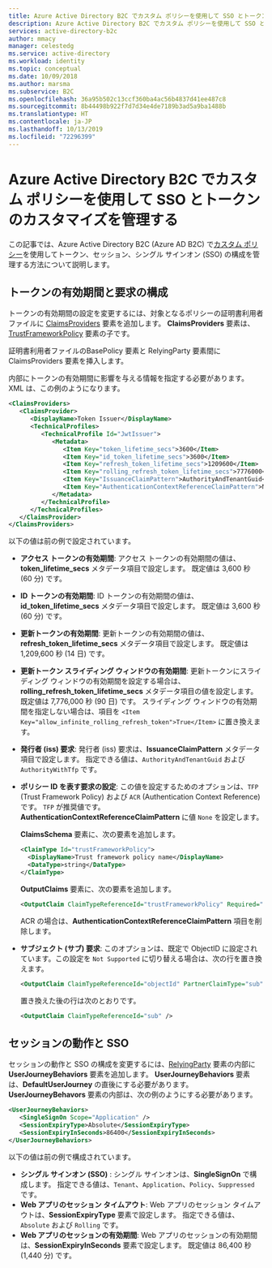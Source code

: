 ```yaml
---
title: Azure Active Directory B2C でカスタム ポリシーを使用して SSO とトークンのカスタマイズを管理する | Microsoft Docs
description: Azure Active Directory B2C でカスタム ポリシーを使用して SSO とトークンのカスタマイズを管理する方法を説明します。
services: active-directory-b2c
author: mmacy
manager: celestedg
ms.service: active-directory
ms.workload: identity
ms.topic: conceptual
ms.date: 10/09/2018
ms.author: marsma
ms.subservice: B2C
ms.openlocfilehash: 36a95b502c13ccf360ba4ac56b4837d41ee487c8
ms.sourcegitcommit: 8b44498b922f7d7d34e4de7189b3ad5a9ba1488b
ms.translationtype: HT
ms.contentlocale: ja-JP
ms.lasthandoff: 10/13/2019
ms.locfileid: "72296399"
---
```

# <a name="manage-sso-and-token-customization-using-custom-policies-in-azure-active-directory-b2c"></a>Azure Active Directory B2C でカスタム ポリシーを使用して SSO とトークンのカスタマイズを管理する

この記事では、Azure Active Directory B2C (Azure AD B2C) で[カスタム ポリシー](active-directory-b2c-overview-custom.md)を使用してトークン、セッション、シングル サインオン (SSO) の構成を管理する方法について説明します。

## <a name="token-lifetimes-and-claims-configuration"></a>トークンの有効期間と要求の構成

トークンの有効期間の設定を変更するには、対象となるポリシーの証明書利用者ファイルに [ClaimsProviders](claimsproviders.md) 要素を追加します。  **ClaimsProviders** 要素は、[TrustFrameworkPolicy](trustframeworkpolicy.md) 要素の子です。

証明書利用者ファイルのBasePolicy 要素と RelyingParty 要素間に ClaimsProviders 要素を挿入します。

内部にトークンの有効期間に影響を与える情報を指定する必要があります。 XML は、この例のようになります。

```XML
<ClaimsProviders>
   <ClaimsProvider>
      <DisplayName>Token Issuer</DisplayName>
      <TechnicalProfiles>
         <TechnicalProfile Id="JwtIssuer">
            <Metadata>
               <Item Key="token_lifetime_secs">3600</Item>
               <Item Key="id_token_lifetime_secs">3600</Item>
               <Item Key="refresh_token_lifetime_secs">1209600</Item>
               <Item Key="rolling_refresh_token_lifetime_secs">7776000</Item>
               <Item Key="IssuanceClaimPattern">AuthorityAndTenantGuid</Item>
               <Item Key="AuthenticationContextReferenceClaimPattern">None</Item>
            </Metadata>
         </TechnicalProfile>
      </TechnicalProfiles>
   </ClaimsProvider>
</ClaimsProviders>
```

以下の値は前の例で設定されています。

- **アクセス トークンの有効期間**: アクセス トークンの有効期間の値は、**token_lifetime_secs** メタデータ項目で設定します。 既定値は 3,600 秒 (60 分) です。
- **ID トークンの有効期間**: ID トークンの有効期間の値は、**id_token_lifetime_secs** メタデータ項目で設定します。 既定値は 3,600 秒 (60 分) です。
- **更新トークンの有効期間**: 更新トークンの有効期間の値は、**refresh_token_lifetime_secs** メタデータ項目で設定します。 既定値は 1,209,600 秒 (14 日) です。
- **更新トークン スライディング ウィンドウの有効期間**: 更新トークンにスライディング ウィンドウの有効期間を設定する場合は、**rolling_refresh_token_lifetime_secs** メタデータ項目の値を設定します。 既定値は 7,776,000 秒 (90 日) です。 スライディング ウィンドウの有効期間を指定しない場合は、項目を `<Item Key="allow_infinite_rolling_refresh_token">True</Item>` に置き換えます。
- **発行者 (iss) 要求**: 発行者 (iss) 要求は、**IssuanceClaimPattern** メタデータ項目で設定します。 指定できる値は、`AuthorityAndTenantGuid` および `AuthorityWithTfp` です。
- **ポリシー ID を表す要求の設定**: この値を設定するためのオプションは、`TFP` (Trust Framework Policy) および `ACR` (Authentication Context Reference) です。 `TFP` が推奨値です。 **AuthenticationContextReferenceClaimPattern** に値 `None` を設定します。

    **ClaimsSchema** 要素に、次の要素を追加します。

    ```XML
    <ClaimType Id="trustFrameworkPolicy">
      <DisplayName>Trust framework policy name</DisplayName>
      <DataType>string</DataType>
    </ClaimType>
    ```

    **OutputClaims** 要素に、次の要素を追加します。

    ```XML
    <OutputClaim ClaimTypeReferenceId="trustFrameworkPolicy" Required="true" DefaultValue="{policy}" />
    ```

    ACR の場合は、**AuthenticationContextReferenceClaimPattern** 項目を削除します。

- **サブジェクト (サブ) 要求**: このオプションは、既定で ObjectID に設定されています。この設定を `Not Supported` に切り替える場合は、次の行を置き換えます。

    ```XML
    <OutputClaim ClaimTypeReferenceId="objectId" PartnerClaimType="sub" />
    ```

    置き換えた後の行は次のとおりです。

    ```XML
    <OutputClaim ClaimTypeReferenceId="sub" />
    ```

## <a name="session-behavior-and-sso"></a>セッションの動作と SSO

セッションの動作と SSO の構成を変更するには、[RelyingParty](relyingparty.md) 要素の内部に **UserJourneyBehaviors** 要素を追加します。  **UserJourneyBehaviors** 要素は、**DefaultUserJourney** の直後にする必要があります。 **UserJourneyBehavors** 要素の内部は、次の例のようにする必要があります。

```XML
<UserJourneyBehaviors>
   <SingleSignOn Scope="Application" />
   <SessionExpiryType>Absolute</SessionExpiryType>
   <SessionExpiryInSeconds>86400</SessionExpiryInSeconds>
</UserJourneyBehaviors>
```

以下の値は前の例で構成されています。

- **シングル サインオン (SSO)** : シングル サインオンは、**SingleSignOn** で構成します。 指定できる値は、`Tenant`、`Application`、`Policy`、`Suppressed` です。
- **Web アプリのセッション タイムアウト**: Web アプリのセッション タイムアウトは、**SessionExpiryType** 要素で設定します。 指定できる値は、`Absolute` および `Rolling` です。
- **Web アプリのセッションの有効期間**: Web アプリのセッションの有効期間は、**SessionExpiryInSeconds** 要素で設定します。 既定値は 86,400 秒 (1,440 分) です。
